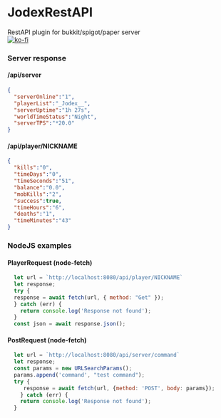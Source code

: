 # JodexRestAPI
RestAPI plugin for bukkit/spigot/paper server <br>
[![ko-fi](https://ko-fi.com/img/githubbutton_sm.svg)](https://ko-fi.com/H2H8GLWZE)

### Server response
#### /api/server
```JSON
{
  "serverOnline":"1",
  "playerList":"_Jodex__",
  "serverUptime":"1h 27s", 
  "worldTimeStatus":"Night",
  "serverTPS":"*20.0"
}
```
#### /api/player/NICKNAME
```JSON
{
  "kills":"0",
  "timeDays":"0",
  "timeSeconds":"51",
  "balance":"0.0",
  "mobKills":"2",
  "success":true,
  "timeHours":"6",
  "deaths":"1",
  "timeMinutes":"43"
}

```
### NodeJS examples
#### PlayerRequest (node-fetch)

```js
  let url = `http://localhost:8080/api/player/NICKNAME`
  let response;
  try {
  response = await fetch(url, { method: "Get" });
  } catch (err) {
    return console.log('Response not found');
  }
  const json = await response.json();
```

#### PostRequest (node-fetch)
```js
  let url = `http://localhost:8080/api/server/command`
  let response;
  const params = new URLSearchParams();
  params.append('command', "test command");
  try {
     response = await fetch(url, {method: 'POST', body: params});
    } catch (err) {
    return console.log('Response not found');
  }
```
